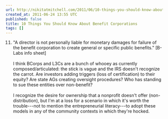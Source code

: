 ```yaml
---
url: http://nikitatmitchell.com/2011/06/10-things-you-should-know-about-benefit-corporations/
created_at: 2011-06-24 13:55 UTC
published: false
title: 10 Things You Should Know About Benefit Corporations
tags: []
---
```


11. "A director is not personally liable for monetary damages for failure of the benefit corporation to create general  or specific public benefits." [B-Labs info sheet]<br><br>I think BCorps and L3Cs are a bunch of whooey as currently composed/articulated: the stick is vague and the IRS doesn't recognize the carrot. Are investors adding triggers (loss of certification) to their equity? Are state AGs creating oversight procedures? Who has standing to sue these entities over non-benefit? <br><br>I recognize the desire for ownership that a nonprofit doesn't offer (non-distribution), but I'm at a loss for a scenario in which it's worth the trouble---not to mention the entrepreneurial literacy---to adopt these models in any of the community contexts in which they're hocked.
